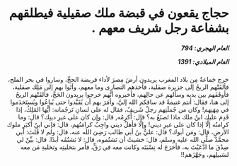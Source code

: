 <h1 dir="rtl">حجاج يقعون في قبضة ملك صقيلية فيطلقهم بشفاعة رجل شريف معهم .</h1>

<h5 dir="rtl">العام الهجري:  794

العام الميلادي: 1391

</h5>

<p dir="rtl">خرج جَماعةٌ مِن بلاد المغرب يريدون أرضَ مِصرَ لأداء فريضة الحجِّ، وساروا في بحر الملح، فألقَتْهم الريحُ إلى جزيرة صقلية، فأخذهم النصارى وما معهم، وأتَوا بهم إلى مَلِك صقلية، فأوقَفَهم بين يديه وسألهم عن حالِهم، فأخبروه أنَّهم خرجوا يريدون الحَجَّ، فألقَتْهم الريحُ إلى هنا، فقال: أنتم غنيمةٌ قد ساقكم الله إليَّ، وأمَرَ بهم أن يُقَيَّدوا حتى يُباعُوا ويُستَخدَموا في مِهَنِهم! وكان من جُملَتِهم رجلٌ شَريفٌ، فقال له على لسانِ تَرجُمانه: أيُّها المَلِكُ، إذا قَدِمَ عليك ابنُ ملك ماذا تَصنَعُ به؟ قال: أُكرِمُه, قال: وإن كان على غيرِ دينِك؟ قال: وما كرامتُه إلَّا إذا كان على غيرِ ديني! وإلَّا فأهلُ ديني واجِبٌ كرامَتُهم، قال: فإني ابنُ أكبَرِ ملوك الأرضِ، قال: ومَن أبوك؟ قال: عليُّ بنُ أبى طالب رَضِىَ الله عنه، قال: ولم لا قُلتَ: أبي محمَّدٌ صلَّى الله عليه وسلم، قال: خشيتُ أن تَشتُموه، قال: لا نَشتُمُه أبدًا. قال: بيِّنْ لي صِدْقَ ما ادَّعَيْتَ به، فأخرَجَ له نِسْبَتَه وكانت معه في رَقٍّ، فأمر بتخليتِه وتخليةِ مَن معه لسَبيلِهم، وجَهَّزَهم!!</p></br>
